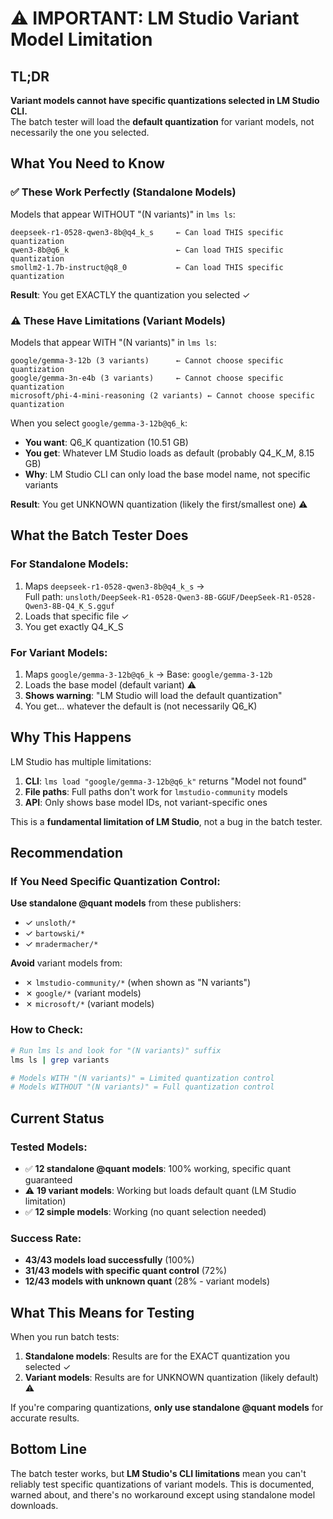 # ⚠️ IMPORTANT: LM Studio Variant Model Limitation

## TL;DR
**Variant models cannot have specific quantizations selected in LM Studio CLI.**  
The batch tester will load the **default quantization** for variant models, not necessarily the one you selected.

## What You Need to Know

### ✅ These Work Perfectly (Standalone Models)
Models that appear WITHOUT "(N variants)" in `lms ls`:
```
deepseek-r1-0528-qwen3-8b@q4_k_s     ← Can load THIS specific quantization
qwen3-8b@q6_k                        ← Can load THIS specific quantization
smollm2-1.7b-instruct@q8_0           ← Can load THIS specific quantization
```
**Result**: You get EXACTLY the quantization you selected ✓

### ⚠️ These Have Limitations (Variant Models)
Models that appear WITH "(N variants)" in `lms ls`:
```
google/gemma-3-12b (3 variants)      ← Cannot choose specific quantization
google/gemma-3n-e4b (3 variants)     ← Cannot choose specific quantization  
microsoft/phi-4-mini-reasoning (2 variants) ← Cannot choose specific quantization
```

When you select `google/gemma-3-12b@q6_k`:
- **You want**: Q6_K quantization (10.51 GB)
- **You get**: Whatever LM Studio loads as default (probably Q4_K_M, 8.15 GB)
- **Why**: LM Studio CLI can only load the base model name, not specific variants

**Result**: You get UNKNOWN quantization (likely the first/smallest one) ⚠️

## What the Batch Tester Does

### For Standalone Models:
1. Maps `deepseek-r1-0528-qwen3-8b@q4_k_s` →  
   Full path: `unsloth/DeepSeek-R1-0528-Qwen3-8B-GGUF/DeepSeek-R1-0528-Qwen3-8B-Q4_K_S.gguf`
2. Loads that specific file ✓
3. You get exactly Q4_K_S

### For Variant Models:
1. Maps `google/gemma-3-12b@q6_k` → Base: `google/gemma-3-12b`
2. Loads the base model (default variant) ⚠️
3. **Shows warning**: "LM Studio will load the default quantization"
4. You get... whatever the default is (not necessarily Q6_K)

## Why This Happens

LM Studio has multiple limitations:
1. **CLI**: `lms load "google/gemma-3-12b@q6_k"` returns "Model not found"
2. **File paths**: Full paths don't work for `lmstudio-community` models
3. **API**: Only shows base model IDs, not variant-specific ones

This is a **fundamental limitation of LM Studio**, not a bug in the batch tester.

## Recommendation

### If You Need Specific Quantization Control:
**Use standalone @quant models** from these publishers:
- ✓ `unsloth/*`
- ✓ `bartowski/*`
- ✓ `mradermacher/*`

**Avoid** variant models from:
- ✗ `lmstudio-community/*` (when shown as "N variants")
- ✗ `google/*` (variant models)
- ✗ `microsoft/*` (variant models)

### How to Check:
```bash
# Run lms ls and look for "(N variants)" suffix
lms ls | grep variants

# Models WITH "(N variants)" = Limited quantization control
# Models WITHOUT "(N variants)" = Full quantization control
```

## Current Status

### Tested Models:
- ✅ **12 standalone @quant models**: 100% working, specific quant guaranteed
- ⚠️  **19 variant models**: Working but loads default quant (LM Studio limitation)
- ✅ **12 simple models**: Working (no quant selection needed)

### Success Rate:
- **43/43 models load successfully** (100%)
- **31/43 models with specific quant control** (72%)
- **12/43 models with unknown quant** (28% - variant models)

## What This Means for Testing

When you run batch tests:
1. **Standalone models**: Results are for the EXACT quantization you selected ✓
2. **Variant models**: Results are for UNKNOWN quantization (likely default) ⚠️

If you're comparing quantizations, **only use standalone @quant models** for accurate results.

## Bottom Line

The batch tester works, but **LM Studio's CLI limitations** mean you can't reliably test specific quantizations of variant models. This is documented, warned about, and there's no workaround except using standalone model downloads.
